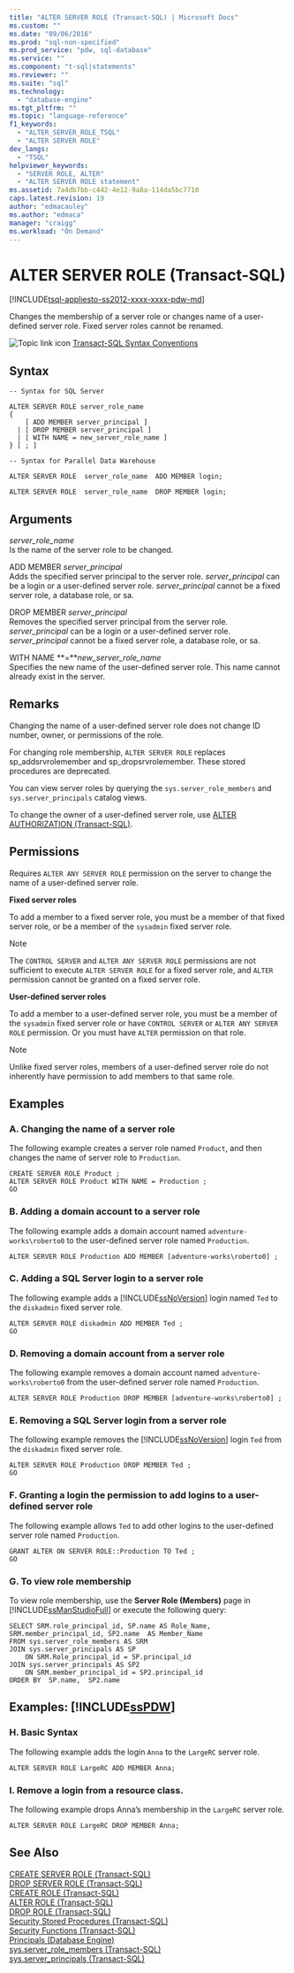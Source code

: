 ```yaml
---
title: "ALTER SERVER ROLE (Transact-SQL) | Microsoft Docs"
ms.custom: ""
ms.date: "09/06/2016"
ms.prod: "sql-non-specified"
ms.prod_service: "pdw, sql-database"
ms.service: ""
ms.component: "t-sql|statements"
ms.reviewer: ""
ms.suite: "sql"
ms.technology: 
  - "database-engine"
ms.tgt_pltfrm: ""
ms.topic: "language-reference"
f1_keywords: 
  - "ALTER_SERVER_ROLE_TSQL"
  - "ALTER SERVER ROLE"
dev_langs: 
  - "TSQL"
helpviewer_keywords: 
  - "SERVER ROLE, ALTER"
  - "ALTER SERVER ROLE statement"
ms.assetid: 7a4db7bb-c442-4e12-9a8a-114da5bc7710
caps.latest.revision: 19
author: "edmacauley"
ms.author: "edmaca"
manager: "craigg"
ms.workload: "On Demand"
---
```

# ALTER SERVER ROLE (Transact-SQL)
[!INCLUDE[tsql-appliesto-ss2012-xxxx-xxxx-pdw-md](../../includes/tsql-appliesto-ss2012-xxxx-xxxx-pdw-md.md)]

Changes the membership of a server role or changes name of a user-defined server role. Fixed server roles cannot be renamed.  
  
![Topic link icon](../../database-engine/configure-windows/media/topic-link.gif "Topic link icon") [Transact-SQL Syntax Conventions](../../t-sql/language-elements/transact-sql-syntax-conventions-transact-sql.md)  
  
## Syntax  
  
```  
-- Syntax for SQL Server  
  
ALTER SERVER ROLE server_role_name   
{  
    [ ADD MEMBER server_principal ]  
  | [ DROP MEMBER server_principal ]  
  | [ WITH NAME = new_server_role_name ]  
} [ ; ]  
```  
  
```  
-- Syntax for Parallel Data Warehouse  
  
ALTER SERVER ROLE  server_role_name  ADD MEMBER login;  
  
ALTER SERVER ROLE  server_role_name  DROP MEMBER login;  
```  
  
## Arguments  
*server_role_name*  
Is the name of the server role to be changed.  
  
ADD MEMBER *server_principal*  
Adds the specified server principal to the server role. *server_principal* can be a login or a user-defined server role. *server_principal* cannot be a fixed server role, a database role, or sa.  
  
DROP MEMBER *server_principal*  
Removes the specified server principal from the server role. *server_principal* can be a login or a user-defined server role. *server_principal* cannot be a fixed server role, a database role, or sa.  
  
WITH NAME **=***new_server_role_name*  
Specifies the new name of the user-defined server role. This name cannot already exist in the server.  
  
## Remarks  
Changing the name of a user-defined server role does not change ID number, owner, or permissions of the role.  
  
For changing role membership, `ALTER SERVER ROLE` replaces sp_addsrvrolemember and sp_dropsrvrolemember. These stored procedures are deprecated.  
  
You can view server roles by querying the `sys.server_role_members` and `sys.server_principals` catalog views.  
  
To change the owner of a user-defined server role, use [ALTER AUTHORIZATION &#40;Transact-SQL&#41;](../../t-sql/statements/alter-authorization-transact-sql.md).  
  
## Permissions  
Requires `ALTER ANY SERVER ROLE` permission on the server to change the name of a user-defined server role.  
  
**Fixed server roles**  
  
To add a member to a fixed server role, you must be a member of that fixed server role, or be a member of the `sysadmin` fixed server role.  
  
> [!NOTE]  
>  The `CONTROL SERVER` and `ALTER ANY SERVER ROLE` permissions are not sufficient to execute `ALTER SERVER ROLE` for a fixed server role, and `ALTER` permission cannot be granted on a fixed server role.  
  
**User-defined server roles**  
  
To add a member to a user-defined server role, you must be a member of the `sysadmin` fixed server role or have `CONTROL SERVER` or `ALTER ANY SERVER ROLE` permission. Or you must have `ALTER` permission on that role.  
  
> [!NOTE]  
>  Unlike fixed server roles, members of a user-defined server role do not inherently have permission to add members to that same role.  
  
## Examples  
  
### A. Changing the name of a server role  
The following example creates a server role named `Product`, and then changes the name of server role to `Production`.  
  
```  
CREATE SERVER ROLE Product ;  
ALTER SERVER ROLE Product WITH NAME = Production ;  
GO  
```  
  
### B. Adding a domain account to a server role  
The following example adds a domain account named `adventure-works\roberto0` to the user-defined server role named `Production`.  
  
```  
ALTER SERVER ROLE Production ADD MEMBER [adventure-works\roberto0] ;  
```  
  
### C. Adding a SQL Server login to a server role  
The following example adds a [!INCLUDE[ssNoVersion](../../includes/ssnoversion-md.md)] login named `Ted` to the `diskadmin` fixed server role.  
  
```  
ALTER SERVER ROLE diskadmin ADD MEMBER Ted ;  
GO  
```  
  
### D. Removing a domain account from a server role  
The following example removes a domain account named `adventure-works\roberto0` from the user-defined server role named `Production`.  
  
```  
ALTER SERVER ROLE Production DROP MEMBER [adventure-works\roberto0] ;  
```  
  
### E. Removing a SQL Server login from a server role  
The following example removes the [!INCLUDE[ssNoVersion](../../includes/ssnoversion-md.md)] login `Ted` from the `diskadmin` fixed server role.  
  
```  
ALTER SERVER ROLE Production DROP MEMBER Ted ;  
GO  
```  
  
### F. Granting a login the permission to add logins to a user-defined server role  
The following example allows `Ted` to add other logins to the user-defined server role named `Production`.  
  
```  
GRANT ALTER ON SERVER ROLE::Production TO Ted ;  
GO  
```  
  
### G. To view role membership  
To view role membership, use the **Server Role (Members)** page in [!INCLUDE[ssManStudioFull](../../includes/ssmanstudiofull-md.md)] or execute the following query:  
  
```  
SELECT SRM.role_principal_id, SP.name AS Role_Name,   
SRM.member_principal_id, SP2.name  AS Member_Name  
FROM sys.server_role_members AS SRM  
JOIN sys.server_principals AS SP  
    ON SRM.Role_principal_id = SP.principal_id  
JOIN sys.server_principals AS SP2   
    ON SRM.member_principal_id = SP2.principal_id  
ORDER BY  SP.name,  SP2.name  
```  
  
## Examples: [!INCLUDE[ssPDW](../../includes/sspdw-md.md)]  
  
### H. Basic Syntax  
The following example adds the login `Anna` to the `LargeRC` server role.  
  
```  
ALTER SERVER ROLE LargeRC ADD MEMBER Anna;  
```  
  
### I. Remove a login from a resource class.  
The following example drops Anna’s membership in the `LargeRC` server role.  
  
```  
ALTER SERVER ROLE LargeRC DROP MEMBER Anna;  
```  
  
## See Also  
[CREATE SERVER ROLE &#40;Transact-SQL&#41;](../../t-sql/statements/create-server-role-transact-sql.md)   
[DROP SERVER ROLE &#40;Transact-SQL&#41;](../../t-sql/statements/drop-server-role-transact-sql.md)   
[CREATE ROLE &#40;Transact-SQL&#41;](../../t-sql/statements/create-role-transact-sql.md)   
[ALTER ROLE &#40;Transact-SQL&#41;](../../t-sql/statements/alter-role-transact-sql.md)   
[DROP ROLE &#40;Transact-SQL&#41;](../../t-sql/statements/drop-role-transact-sql.md)   
[Security Stored Procedures &#40;Transact-SQL&#41;](../../relational-databases/system-stored-procedures/security-stored-procedures-transact-sql.md)   
[Security Functions &#40;Transact-SQL&#41;](../../t-sql/functions/security-functions-transact-sql.md)   
[Principals &#40;Database Engine&#41;](../../relational-databases/security/authentication-access/principals-database-engine.md)   
[sys.server_role_members &#40;Transact-SQL&#41;](../../relational-databases/system-catalog-views/sys-server-role-members-transact-sql.md)   
[sys.server_principals &#40;Transact-SQL&#41;](../../relational-databases/system-catalog-views/sys-server-principals-transact-sql.md)  
  
